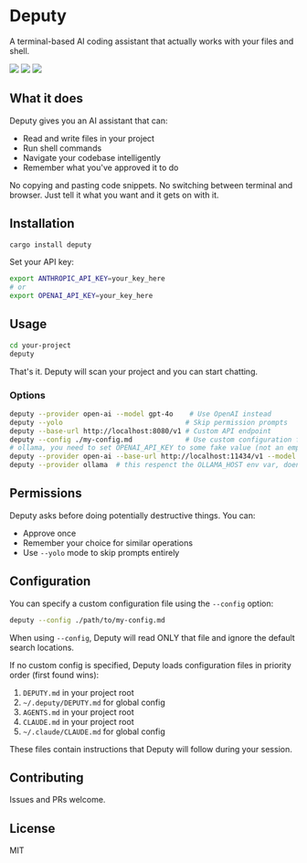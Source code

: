 # Deputy

A terminal-based AI coding assistant that actually works with your files and shell.

![](assets/e1.png)
![](assets/e2.png)
![](assets/e3.png)

## What it does

Deputy gives you an AI assistant that can:
- Read and write files in your project
- Run shell commands 
- Navigate your codebase intelligently
- Remember what you've approved it to do

No copying and pasting code snippets. No switching between terminal and browser. Just tell it what you want and it gets on with it.

## Installation

```bash
cargo install deputy
```

Set your API key:
```bash
export ANTHROPIC_API_KEY=your_key_here
# or
export OPENAI_API_KEY=your_key_here
```

## Usage

```bash
cd your-project
deputy
```

That's it. Deputy will scan your project and you can start chatting.

### Options

```bash
deputy --provider open-ai --model gpt-4o    # Use OpenAI instead
deputy --yolo                              # Skip permission prompts
deputy --base-url http://localhost:8080/v1 # Custom API endpoint
deputy --config ./my-config.md             # Use custom configuration file
# ollama, you need to set OPENAI_API_KEY to some fake value (not an empty string)
deputy --provider open-ai --base-url http://localhost:11434/v1 --model gpt-oss:20b
deputy --provider ollama  # this respenct the OLLAMA_HOST env var, doen't need OPENAI_API_KEY set
```

## Permissions

Deputy asks before doing potentially destructive things. You can:
- Approve once
- Remember your choice for similar operations
- Use `--yolo` mode to skip prompts entirely

## Configuration

You can specify a custom configuration file using the `--config` option:

```bash
deputy --config ./path/to/my-config.md
```

When using `--config`, Deputy will read ONLY that file and ignore the default search locations.

If no custom config is specified, Deputy loads configuration files in priority order (first found wins):

1. `DEPUTY.md` in your project root
2. `~/.deputy/DEPUTY.md` for global config
3. `AGENTS.md` in your project root
4. `CLAUDE.md` in your project root  
5. `~/.claude/CLAUDE.md` for global config

These files contain instructions that Deputy will follow during your session.

## Contributing

Issues and PRs welcome.

## License

MIT
